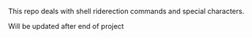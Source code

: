 This repo deals with shell riderection commands
and special characters.

Will be updated after end of project
